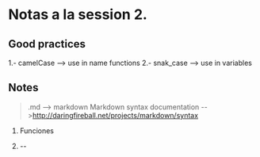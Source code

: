 # Notas a la session 2.

## Good practices
1.- camelCase --> use in name functions
2.- snak_case --> use in variables

## Notes

>.md --> markdown 
>Markdown syntax documentation -->http://daringfireball.net/projects/markdown/syntax

1. Funciones


2. --


 
